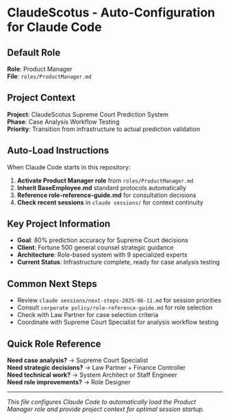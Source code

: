 # ClaudeScotus - Auto-Configuration for Claude Code

## Default Role
**Role**: Product Manager  
**File**: `roles/ProductManager.md`

## Project Context
**Project**: ClaudeScotus Supreme Court Prediction System  
**Phase**: Case Analysis Workflow Testing  
**Priority**: Transition from infrastructure to actual prediction validation

## Auto-Load Instructions
When Claude Code starts in this repository:
1. **Activate Product Manager role** from `roles/ProductManager.md`
2. **Inherit BaseEmployee.md** standard protocols automatically
3. **Reference role-reference-guide.md** for consultation decisions
4. **Check recent sessions** in `claude sessions/` for context continuity

## Key Project Information
- **Goal**: 80% prediction accuracy for Supreme Court decisions
- **Client**: Fortune 500 general counsel strategic guidance
- **Architecture**: Role-based system with 9 specialized experts
- **Current Status**: Infrastructure complete, ready for case analysis testing

## Common Next Steps
- Review `claude sessions/next-steps-2025-06-11.md` for session priorities
- Consult `corporate policy/role-reference-guide.md` for role selection
- Check with Law Partner for case selection criteria
- Coordinate with Supreme Court Specialist for analysis workflow testing

## Quick Role Reference
**Need case analysis?** → Supreme Court Specialist  
**Need strategic decisions?** → Law Partner + Finance Controller  
**Need technical work?** → System Architect or Staff Engineer  
**Need role improvements?** → Role Designer  

---
*This file configures Claude Code to automatically load the Product Manager role and provide project context for optimal session startup.*
